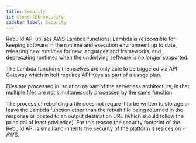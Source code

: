 ```yaml
---
title: Security
id: cloud-sdk-security
sidebar_label: Security
---
```


Rebuild API utilises AWS Lambda functions, Lambda is responsible for keeping software in the runtime and execution environment up to date, releasing new runtimes for new languages and frameworks, and deprecating runtimes when the underlying software is no longer supported.

The Lambda functions themselves are only able to be triggered via API Gateway which in itelf requires API Keys as part of a usage plan.

Files are processed in isolation as part of the serverless architecture, in that multiple files are not simultaneously processed by the same function.

The process of rebuilding a file does not requre it to be written to storage or leave the Lambda function other than the rebuilt file being returned in the response or posted to an output destination URL (which should follow the principal of least priviledge). For this reason the security footprint of the Rebuild API is small and inherits the security of the platform it resides on - AWS.